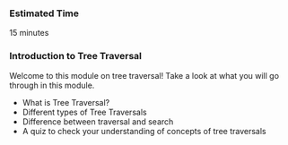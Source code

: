 ### Estimated Time

15 minutes

### Introduction to Tree Traversal

Welcome to this module on tree traversal! Take a look at what you will go through in this module.

  - What is Tree Traversal?
  - Different types of Tree Traversals
  - Difference between traversal and search
  - A quiz to check your understanding of concepts of tree traversals

